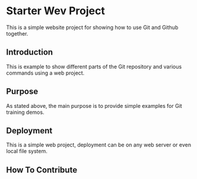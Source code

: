 # Starter Wev Project

This is a simple website project for showing how to use Git and Github together.

## Introduction

This is example to show different parts of the Git repository and various 
commands using a web project.

## Purpose

As stated above, the main purpose is to provide simple examples for Git training
demos.

## Deployment

This is a simple web project, deployment can be on any web server or even local 
file system.

## How To Contribute